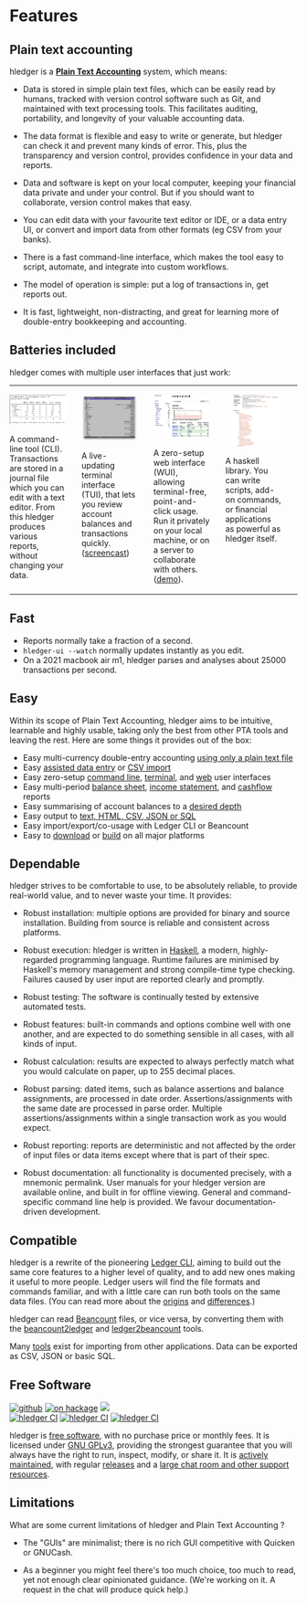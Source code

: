 # Features

<div class=pagetoc>

<!-- toc -->
</div>

## Plain text accounting

hledger is a **[Plain Text Accounting]** system, which means:

- Data is stored in simple plain text files, which can be easily read by humans, tracked with version control software such as Git, and maintained with text processing tools. This facilitates auditing, portability, and longevity of your valuable accounting data.

- The data format is flexible and easy to write or generate, but hledger can check it and prevent many kinds of error. This, plus the transparency and version control, provides confidence in your data and reports.

- Data and software is kept on your local computer, keeping your financial data private and under your control. But if you should want to collaborate, version control makes that easy.

- You can edit data with your favourite text editor or IDE, or a data entry UI, or convert and import data from other formats (eg CSV from your banks).
  
- There is a fast command-line interface, which makes the tool easy to script, automate, and integrate into custom workflows.

- The model of  operation is simple: put a log of transactions in, get reports out.

- It is fast, lightweight, non-distracting, and great for learning more of double-entry bookkeeping and accounting.

## Batteries included

hledger comes with multiple user interfaces that just work:

<style>
table#screenshots td { 
  border:none; 
  padding-left:0;
  padding-right:2em;
}
</style>
<table id="screenshots">
<tr valign="top">
<td width="25%">

<a href="/images/balance-q-inc.png" class="highslide" onclick="return hs.expand(this)"><img src="/images/balance-q-inc.png" title="Balance report showing income/expense by quarter" /></a>

A command-line tool (CLI).
Transactions are stored in a journal file which you can edit with a text editor.
From this hledger produces various reports, without changing your data.

</td>
<td width="25%">

<a href="/images/hledger-ui/hledger-ui-bcexample-acc.png" class="highslide" onclick="return hs.expand(this)"><img src="/images/hledger-ui/hledger-ui-bcexample-acc.png" title="hledger-ui accounts screen" /></a>

A live-updating terminal interface (TUI), 
that lets you review account balances and transactions quickly.
([screencast](https://asciinema.org/a/29665))

</td>
<td width="25%">

<a href="/images/hledger-web/normal/register.png" class="highslide" onclick="return hs.expand(this)"><img src="/images/hledger-web/normal/register.png" title="Account register view with accounts sidebar" /></a>

A zero-setup web interface (WUI),
allowing terminal-free, point-and-click usage.
Run it privately on your local machine, or on a server to collaborate with others.
([demo](http://demo.hledger.org)).

<!-- (hledger can also run [in your web browser](https://hledger.alhur.es) (prototype).) -->

</td>
<td width="25%">

<a href="/images/hledger-lib-api.png" class="highslide" onclick="return hs.expand(this)"><img src="/images/hledger-lib-api.png" title="Part of hledger-lib's haddock api documentation" /></a>

A haskell library. You can write scripts, add-on commands, or financial applications 
as powerful as hledger itself.
<!-- [scripts](scripting.html), [addons](hledger.html#add-on-commands)  -->

</td>
</tr>
</table>


## Fast

- Reports normally take a fraction of a second.
- `hledger-ui --watch` normally updates instantly as you edit.
- On a 2021 macbook air m1, hledger parses and analyses about 25000 transactions per second.

## Easy

Within its scope of Plain Text Accounting,
hledger aims to be intuitive, learnable and highly usable,
taking only the best from other PTA tools and leaving the rest.
Here are some things it provides out of the box:

- Easy multi-currency double-entry accounting [using only a plain text file](#usage)
- Easy [assisted data entry](add.html) or [CSV import](import-csv.html)
- Easy zero-setup [command line], [terminal], and [web] user interfaces
- Easy multi-period [balance sheet], [income statement], and [cashflow] reports
- Easy summarising of account balances to a [desired depth][depth limiting]
- Easy output to [text, HTML, CSV, JSON or SQL][output format]
- Easy import/export/co-usage with Ledger CLI or Beancount
- Easy to [download] or [build] on all major platforms

## Dependable

hledger strives to be comfortable to use, to be absolutely reliable,
to provide real-world value, and to never waste your time. It provides:

- Robust installation: multiple options are provided for binary and
  source installation. Building from source is reliable and consistent
  across platforms.

- Robust execution: 
  hledger is written in [Haskell], a modern, highly-regarded
  programming language.
  Runtime failures are minimised by Haskell's memory management and
  strong compile-time type checking.
  Failures caused by user input are reported clearly and promptly.

- Robust testing:
  The software is continually tested by extensive automated tests.

- Robust features: built-in commands and options combine well with one
  another, and are expected to do something sensible in all cases,
  with all kinds of input.

- Robust calculation: results are expected to always perfectly match
  what you would calculate on paper, up to 255 decimal places.

- Robust parsing: dated items, such as balance assertions and balance
  assignments, are processed in date order. Assertions/assignments
  with the same date are processed in parse order. Multiple
  assertions/assignments within a single transaction work as you would
  expect.
  
- Robust reporting: reports are deterministic and not affected by the
  order of input files or data items except where that is part of
  their spec.

- Robust documentation: all functionality is documented precisely,
  with a mnemonic permalink. User manuals for your hledger
  version are available online, and built in for offline viewing.
  General and command-specific command line help is provided. We
  favour documentation-driven development.

## Compatible

hledger is a rewrite of the pioneering [Ledger CLI], aiming to
build out the same core features to a higher level of quality,
and to add new ones making it useful to more people.
Ledger users will find the file formats and commands familiar,
and with a little care can run both tools on the same data files.
(You can read more about
the [origins](ledger.html)
and [differences](ledger.html#differences).)

hledger can read [Beancount] files, or vice versa, by converting them
with the [beancount2ledger] and [ledger2beancount] tools.

Many [tools](https://plaintextaccounting.org/#data-importconversion)
exist for importing from other applications.  Data can be exported as
CSV, JSON or basic SQL.

## Free Software

[![github](https://img.shields.io/github/stars/simonmichael/hledger.svg?logo=GitHub&label=Github)](https://github.com/simonmichael/hledger)
[![on hackage](https://img.shields.io/hackage/v/hledger.svg?logo=Haskell&label=Hackage&colorB=green)](http://hackage.haskell.org/package/hledger)
[![](https://repology.org/badge/version-for-repo/stackage_nighly/hledger.svg)](https://repology.org/metapackage/hledger)
<br>
[![hledger CI](https://github.com/simonmichael/hledger/workflows/binaries-mac-x64/badge.svg)](https://github.com/simonmichael/hledger/actions)
[![hledger CI](https://github.com/simonmichael/hledger/workflows/binaries-windows-x64/badge.svg)](https://github.com/simonmichael/hledger/actions)
[![hledger CI](https://github.com/simonmichael/hledger/workflows/binaries-linux-x64-static/badge.svg)](https://github.com/simonmichael/hledger/actions)

hledger is [free software], with no purchase price or monthly fees.
It is licensed under [GNU GPLv3][gpl], providing the strongest guarantee
that you will always have the right to run, inspect, modify, or share it.
It is [actively maintained], with regular [releases]
and a [large chat room and other support resources](support.html).

<!-- - The plain text format and fast command-line interface -->
<!--   (plus a reusable [library] for building your own [commands][script]) -->
<!--   facilitate scripting and customisation. -->

## Limitations

What are some current limitations of hledger and Plain Text Accounting ?

- The "GUIs" are minimalist; there is no rich GUI competitive with Quicken or GNUCash.

- As a beginner you might feel there's too much choice, too much to
  read, yet not enough clear opinionated guidance.
  (We're working on it. A request in the chat will produce quick help.)


<!--
What is planned for hledger ?

More support for investing,
more support for correctness and accounting/business rules,
more input/output formats,
more speed,
more GUI,
charts,
better getting started experience.
See also [ROADMAP](ROADMAP.html).
-->

[blog posts]:                 https://plaintextaccounting.org/#articles-blog-posts
[example files]:              https://github.com/simonmichael/hledger/tree/master/examples
[mail list]:                  https://groups.google.com/forum/#!forum/hledger
[Ledger CLI]:                 https://ledger-cli.org
[command line]:               hledger.html
[terminal]:                   ui.html
[web]:                        web.html
[balance sheet]:              hledger.html#balancesheet
[income statement]:           hledger.html#incomestatement
[cashflow]:                   hledger.html#cashflow
[depth limiting]:             hledger.html#depth-limiting
[output format]:              hledger.html#output-format
[download]:                   install.html#binary-packages
[build]:                      install.html#building-from-source
[command line]:               add.html
[terminal]:                   ui.html
[web]:                        web.html
[actively maintained]:        https://github.com/simonmichael/hledger/graphs/contributors
[releases]:                   https://hledger.org/release-notes
[plain text accounting]:      http://plaintextaccounting.org
[plain text accounting apps]: https://plaintextaccounting.org/#plain-text-accounting-apps
[version control system]:     https://en.wikipedia.org/wiki/Version_control
[git]:                        https://en.wikipedia.org/wiki/Git
[haskell]:                    https://wiki.haskell.org/Haskell
[double-entry accounting]:    https://en.wikipedia.org/wiki/Double-entry_bookkeeping
[install]:                    install.html
[ledgerlikes]:                https://plaintextaccounting.org/#plain-text-accounting-apps
[ledger]:                     https://www.ledger-cli.org
[ledger features]:            https://www.ledger-cli.org/features.html
[beancount]:                  http://furius.ca/beancount
[beancount2ledger]:           https://github.com/beancount/beancount2ledger
[ledger2beancount]:           https://github.com/beancount/ledger2beancount
[gpl]:                        https://en.wikipedia.org/wiki/GNU_General_Public_License
[library]:                    https://hackage.haskell.org/package/hledger-lib
[script]:                     https://github.com/simonmichael/hledger/blob/master/bin/hledger-check-tag-files.hs
[free software]:              https://en.wikipedia.org/wiki/Free_software
